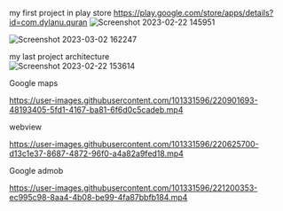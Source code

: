 my first project in play store 
https://play.google.com/store/apps/details?id=com.dylanu.quran
![Screenshot 2023-02-22 145951](https://user-images.githubusercontent.com/101331596/220626612-f1b78b67-825f-4105-91e8-05e451eb0a3b.jpeg)

![Screenshot 2023-03-02 162247](https://user-images.githubusercontent.com/101331596/222455309-b246cca5-ebba-4751-8179-d07af886e4a2.jpeg)


my last project architecture  
![Screenshot 2023-02-22 153614](https://user-images.githubusercontent.com/101331596/220635467-c17bd94b-9a3c-4c88-8c7c-764e22f6e34d.jpeg)

Google maps 

https://user-images.githubusercontent.com/101331596/220901693-48193405-5fd1-4167-ba81-6f6d0c5cadeb.mp4


webview

https://user-images.githubusercontent.com/101331596/220625700-d13c1e37-8687-4872-96f0-a4a82a9fed18.mp4

Google admob 

https://user-images.githubusercontent.com/101331596/221200353-ec995c98-8aa4-4b08-be99-4fa87bbfb184.mp4

